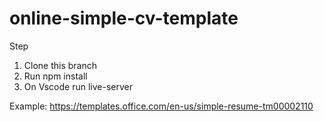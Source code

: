 # online-simple-cv-template

Step
1. Clone this branch
2. Run npm install
3. On Vscode run live-server

Example:
https://templates.office.com/en-us/simple-resume-tm00002110
